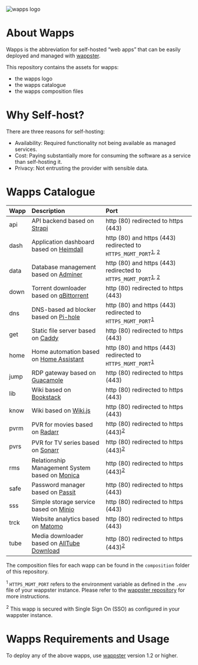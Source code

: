 ![wapps logo](https://cdn.jsdelivr.net/gh/MichaelSchmidle/wapps/logo.svg)

# About Wapps

Wapps is the abbreviation for self-hosted “web apps” that can be easily deployed and managed with [wappster](https://github.com/MichaelSchmidle/wappster).

This repository contains the assets for wapps:
* the wapps logo
* the wapps catalogue
* the wapps composition files

# Why Self-host?

There are three reasons for self-hosting:

* Availability: Required functionality not being available as managed services.
* Cost: Paying substantially more for consuming the software as a service than self-hosting it.
* Privacy: Not entrusting the provider with sensible data.

# Wapps Catalogue

| Wapp | Description | Port |
| :--- | :---------- | :--- |
| api  | API backend based on [Strapi](https://strapi.io/) | http (80) redirected to https (443) |
| dash | Application dashboard based on [Heimdall](https://heimdall.site/) | http (80) and https (443) redirected to ``HTTPS_MGMT_PORT``<sup>[1](#f1), </sup><sup>[2](#f2)</sup> |
| data | Database management based on [Adminer](https://www.adminer.org/) | http (80) and https (443) redirected to ``HTTPS_MGMT_PORT``<sup>[1](#f1), </sup><sup>[2](#f2)</sup> |
| down | Torrent downloader based on [qBittorrent](https://www.qbittorrent.org/) | http (80) redirected to https (443) |
| dns  | DNS-based ad blocker based on [Pi-hole](https://pi-hole.net/) | http (80) and https (443) redirected to ``HTTPS_MGMT_PORT``<sup>[1](#f1)</sup> |
| get  | Static file server based on [Caddy](https://caddyserver.com/) | http (80) redirected to https (443) |
| home | Home automation based on [Home Assistant]() | http (80) and https (443) redirected to ``HTTPS_MGMT_PORT``<sup>[1](#f1)</sup> |
| jump | RDP gateway based on [Guacamole](https://guacamole.apache.org/) | http (80) redirected to https (443) |
| lib  | Wiki based on [Bookstack](https://www.bookstackapp.com/) | http (80) redirected to https (443) |
| know | Wiki based on [Wiki.js](https://js.wiki/) | http (80) redirected to https (443) |
| pvrm | PVR for movies based on [Radarr](https://radarr.video/) | http (80) redirected to https (443)<sup>[2](#f2)</sup> |
| pvrs | PVR for TV series based on [Sonarr](https://sonarr.tv/) | http (80) redirected to https (443)<sup>[2](#f2)</sup> |
| rms  | Relationship Management System based on [Monica](https://monicahq.com/) | http (80) redirected to https (443)<sup>[2](#f2)</sup> |
| safe | Password manager based on [Passit](https://passit.io/) | http (80) redirected to https (443) |
| sss  | Simple storage service based on [Minio](https://minio.io/) | http (80) redirected to https (443) |
| trck | Website analytics based on [Matomo](https://matomo.org/) | http (80) redirected to https (443) |
| tube | Media downloader based on [AllTube Download](http://alltubedownload.net/) | http (80) redirected to https (443)<sup>[2](#f2)</sup> |

The composition files for each wapp can be found in the ``composition`` folder of this repository.

<sup name="f1">1</sup> ``HTTPS_MGMT_PORT`` refers to the environment variable as defined in the ``.env`` file of your wappster instance. Please refer to the [wappster repository](https://github.com/MichaelSchmidle/wappster) for more instructions.

<sup name="f2">2</sup> This wapp is secured with Single Sign On (SSO) as configured in your wappster instance.

# Wapps Requirements and Usage

To deploy any of the above wapps, use [wappster](https://github.com/MichaelSchmidle/wappster) version 1.2 or higher.
